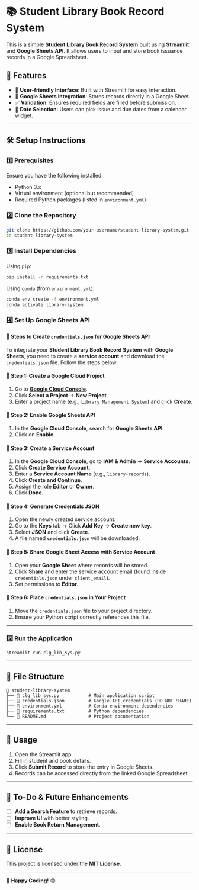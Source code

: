 # 📚 Student Library Book Record System

This is a simple **Student Library Book Record System** built using **Streamlit** and **Google Sheets API**. It allows users to input and store book issuance records in a Google Spreadsheet.

## 🚀 Features
- 📄 **User-friendly Interface**: Built with Streamlit for easy interaction.
- 📑 **Google Sheets Integration**: Stores records directly in a Google Sheet.
- ✅ **Validation**: Ensures required fields are filled before submission.
- 📅 **Date Selection**: Users can pick issue and due dates from a calendar widget.

---

## 🛠️ Setup Instructions

### 1️⃣ Prerequisites
Ensure you have the following installed:
- Python 3.x
- Virtual environment (optional but recommended)
- Required Python packages (listed in `environment.yml`)

### 2️⃣ Clone the Repository
```bash
git clone https://github.com/your-username/student-library-system.git
cd student-library-system
```

### 3️⃣ Install Dependencies
Using `pip`:
```bash
pip install -r requirements.txt
```
Using `conda` (from `environment.yml`):
```bash
conda env create -f environment.yml
conda activate library-system
```

### 4️⃣ Set Up Google Sheets API
#### 🔑 Steps to Create `credentials.json` for Google Sheets API

To integrate your **Student Library Book Record System** with **Google Sheets**, you need to create a **service account** and download the `credentials.json` file. Follow the steps below:

#### **📌 Step 1: Create a Google Cloud Project**
1. Go to **[Google Cloud Console](https://console.cloud.google.com/)**.
2. Click **Select a Project** → **New Project**.
3. Enter a project name (e.g., `Library Management System`) and click **Create**.

#### **📌 Step 2: Enable Google Sheets API**
1. In the **Google Cloud Console**, search for **Google Sheets API**.
2. Click on **Enable**.

#### **📌 Step 3: Create a Service Account**
1. In the **Google Cloud Console**, go to **IAM & Admin** → **Service Accounts**.
2. Click **Create Service Account**.
3. Enter a **Service Account Name** (e.g., `library-records`).
4. Click **Create and Continue**.
5. Assign the role **Editor** or **Owner**.
6. Click **Done**.

#### **📌 Step 4: Generate Credentials JSON**
1. Open the newly created service account.
2. Go to the **Keys** tab → Click **Add Key** → **Create new key**.
3. Select **JSON** and click **Create**.
4. A file named **`credentials.json`** will be downloaded.

#### **📌 Step 5: Share Google Sheet Access with Service Account**
1. Open your **Google Sheet** where records will be stored.
2. Click **Share** and enter the service account email (found inside `credentials.json` under `client_email`).
3. Set permissions to **Editor**.

#### **📌 Step 6: Place `credentials.json` in Your Project**
1. Move the `credentials.json` file to your project directory.
2. Ensure your Python script correctly references this file.

---

### 5️⃣ Run the Application
```bash
streamlit run clg_lib_sys.py
```

---

## 📜 File Structure
```
📂 student-library-system
├── 📜 clg_lib_sys.py           # Main application script
├── 🔑 credentials.json         # Google API credentials (DO NOT SHARE)
├── 📄 environment.yml          # Conda environment dependencies
├── 📄 requirements.txt         # Python dependencies
└── 📝 README.md                # Project documentation
```

---

## 🎯 Usage
1. Open the Streamlit app.
2. Fill in student and book details.
3. Click **Submit Record** to store the entry in Google Sheets.
4. Records can be accessed directly from the linked Google Spreadsheet.

---

## 📌 To-Do & Future Enhancements
- [ ] **Add a Search Feature** to retrieve records.
- [ ] **Improve UI** with better styling.
- [ ] **Enable Book Return Management**.

---

## 📜 License
This project is licensed under the **MIT License**.

---

🚀 **Happy Coding!** 😊

